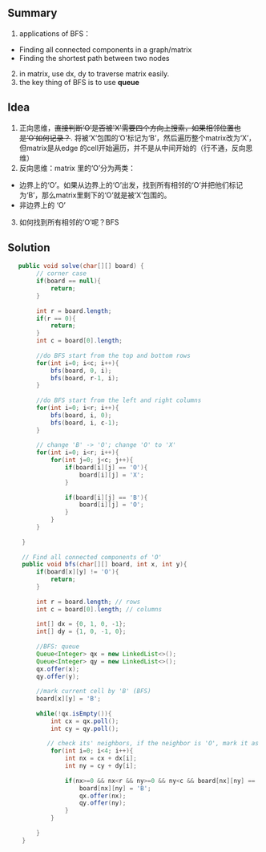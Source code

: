 ## Summary
1. applications of BFS：  
  * Finding all connected components in a graph/matrix
  * Finding the shortest path between two nodes
2. in matrix, use dx, dy to traverse matrix easily. 
3. the key thing of BFS is to use **queue**

## Idea
1. 正向思维，~~直接判断‘O’是否被'X'需要四个方向上搜索，如果相邻位置也是‘O’如何记录？~~. 将被‘X’包围的‘O’标记为‘B’，然后遍历整个matrix改为‘X’，
但matrix是从edge 的cell开始遍历，并不是从中间开始的（行不通，反向思维）
2. 反向思维：matrix 里的‘O’分为两类：  
  * 边界上的‘O’。如果从边界上的‘O’出发，找到所有相邻的‘O’并把他们标记为‘B’，那么matrix里剩下的‘O’就是被‘X’包围的。
  * 非边界上的 ‘O’
3. 如何找到所有相邻的‘O’呢？BFS
 
## Solution
```java
   public void solve(char[][] board) {
        // corner case
        if(board == null){
            return;
        }
        
        int r = board.length;
        if(r == 0){
            return;
        }
        int c = board[0].length;
        
        //do BFS start from the top and bottom rows
        for(int i=0; i<c; i++){
            bfs(board, 0, i);
            bfs(board, r-1, i);
        }
        
        //do BFS start from the left and right columns
        for(int i=0; i<r; i++){
            bfs(board, i, 0);
            bfs(board, i, c-1);
        }
   
        // change 'B' -> 'O'; change 'O' to 'X' 
        for(int i=0; i<r; i++){
            for(int j=0; j<c; j++){
                if(board[i][j] == 'O'){
                    board[i][j] = 'X';
                }
                
                if(board[i][j] == 'B'){
                    board[i][j] = 'O';
                }
            }
        }
        
    }
    
    // Find all connected components of 'O' 
    public void bfs(char[][] board, int x, int y){
        if(board[x][y] != 'O'){
            return;
        }
        
        int r = board.length; // rows
        int c = board[0].length; // columns
        
        int[] dx = {0, 1, 0, -1};
        int[] dy = {1, 0, -1, 0}; 
        
        //BFS: queue
        Queue<Integer> qx = new LinkedList<>();
        Queue<Integer> qy = new LinkedList<>();
        qx.offer(x);
        qy.offer(y);
        
        //mark current cell by 'B' (BFS)
        board[x][y] = 'B'; 
        
        while(!qx.isEmpty()){
            int cx = qx.poll(); 
            int cy = qy.poll();
            
           // check its' neighbors, if the neighbor is 'O', mark it as 'B'
            for(int i=0; i<4; i++){
                int nx = cx + dx[i];
                int ny = cy + dy[i];
                
                if(nx>=0 && nx<r && ny>=0 && ny<c && board[nx][ny] == 'O'){
                    board[nx][ny] = 'B';
                    qx.offer(nx);
                    qy.offer(ny);
                }
            }
         
        }       
    }
```
